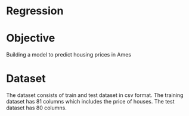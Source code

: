 # Regression

# Objective
Building a model to predict housing prices in Ames

# Dataset
The dataset consists of train and test dataset in csv format. The training dataset has 81 columns which includes the price of houses. The test dataset has 80 columns.
